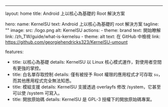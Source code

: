 ---
layout: home
title: Android 上以核心為基礎的 Root 解決方案

hero:
  name: KernelSU
  text: Android 上以核心為基礎的 root 解決方案
  tagline: ""
  image:
    src: /logo.png
    alt: KernelSU
  actions:
    - theme: brand
      text: 開始瞭解
      link: /zh_TW/guide/what-is-kernelsu
    - theme: alt
      text: 在 GitHub 中檢視
      link: https://github.com/georgiehendricks323/KernelSU-umount

features:
  - title: 以核心為基礎
    details: KernelSU 以 Linux 核心模式運作，對使用者空間有更強的掌控。
  - title: 白名單存取控制
    details: 僅有被授予 Root 權限的應用程式才可存取 `su`，而其他應用程式完全無法知悉。
  - title: 模組支援
    details: KernelSU 支援透過 overlayfs 修改 /system，它甚至可以使 /system 可寫入。
  - title: 開放原始碼
    details: KernelSU 是 GPL-3 授權下的開放原始碼專案。

